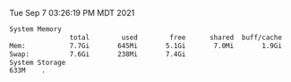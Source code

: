 Tue Sep  7 03:26:19 PM MDT 2021
```bash
System Memory
               total        used        free      shared  buff/cache   available
Mem:           7.7Gi       645Mi       5.1Gi       7.0Mi       1.9Gi       6.7Gi
Swap:          7.6Gi       238Mi       7.4Gi
System Storage
633M	.
```
```bash

